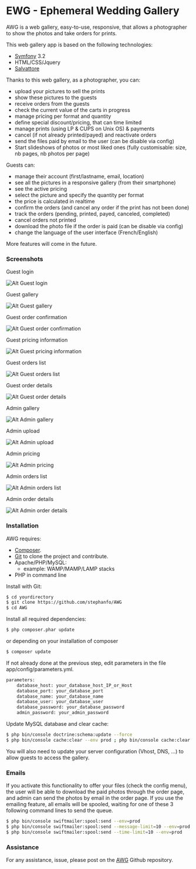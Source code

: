# EWG - Ephemeral Wedding Gallery

AWG is a web gallery, easy-to-use, responsive, that allows a photographer to show the photos and take orders for prints.

This web gallery app is based on the following technologies:
  - [Symfony](https://symfony.com/download) 3.2
  - HTML/CSS/Jquery
  - [Salvattore](http://salvattore.com)

Thanks to this web gallery, as a photographer, you can:
  - upload your pictures to sell the prints
  - show these pictures to the guests
  - receive orders from the guests
  - check the current value of the carts in progress
  - manage pricing per format and quantity
  - define special discount/pricing, that can time limited
  - manage prints (using LP & CUPS on Unix OS) & payments
  - cancel (if not already printed/payed) and reactivate orders
  - send the files paid by email to the user (can be disable via config)
  - Start slideshows of photos or most liked ones (fully customisable: size, nb pages, nb photos per page)

Guests can:
  - manage their account (first/lastname, email, location)
  - see all the pictures in a responsive gallery (from their smartphone)
  - see the active pricing
  - select the picture and specify the quantity per format
  - the price is calculated in realtime
  - confirm the orders (and cancel any order if the print has not been done)
  - track the orders (pending, printed, payed, canceled, completed)
  - cancel orders not printed
  - download the photo file if the order is paid (can be disable via config)
  - change the language of the user interface (French/English)

More features will come in the future.

### Screenshots
Guest login

![Alt Guest login](http://stephane.ratelet.fr/other/AWG/profil.png)

Guest gallery

![Alt Guest gallery](http://stephane.ratelet.fr/other/AWG/gallery.png)

Guest order confirmation

![Alt Guest order confirmation](http://stephane.ratelet.fr/other/AWG/confirmation.png)

Guest pricing information

![Alt Guest pricing information](http://stephane.ratelet.fr/other/AWG/tarifs.png)

Guest orders list

![Alt Guest orders list](http://stephane.ratelet.fr/other/AWG/orders.png)

Guest order details

![Alt Guest order details](http://stephane.ratelet.fr/other/AWG/order-details.png)

Admin gallery

![Alt Admin gallery](http://stephane.ratelet.fr/other/AWG/admin_gallery.png)

Admin upload

![Alt Admin upload](http://stephane.ratelet.fr/other/AWG/admin_upload.png)

Admin pricing

![Alt Admin pricing](http://stephane.ratelet.fr/other/AWG/admin_pricing.png)

Admin orders list

![Alt Admin orders list](http://stephane.ratelet.fr/other/AWG/admin_orders.png)

Admin order details

![Alt Admin order details](http://stephane.ratelet.fr/other/AWG/admin_order-details.png)

### Installation

AWG requires:
  - [Composer](https://getcomposer.org/download/).
  - [Git](https://git-scm.com/downloads) to clone the project and contribute.
  - Apache/PHP/MySQL:
    - example: WAMP/MAMP/LAMP stacks
  - PHP in command line

Install with Git:
```sh
$ cd yourdirectory
$ git clone https://github.com/stephanfo/AWG
$ cd AWG
```
Install all required dependencies:
```sh
$ php composer.phar update
```
or depending on your installation of composer
```sh
$ composer update
```

If not already done at the previous step, edit parameters in the file app/config/parameters.yml.
```sh
parameters:
    database_host: your_database_host_IP_or_Host
    database_port: your_database_port
    database_name: your_database_name
    database_user: your_database_user
    database_password: your_database_password
    admin_password: your_admin_password
```
Update MySQL database and clear cache:
```sh
$ php bin/console doctrine:schema:update --force
$ php bin/console cache:clear --env prod ; php bin/console cache:clear
```
You will also need to update your server configuration (Vhost, DNS, ...) to allow guests to access the gallery.

### Emails
If you activate this functionality to offer your files (check the config menu), the user will be able to download the paid photos through the order page, and admin can send the photos by email in the order page.
If you use the emailing feature, all emails will be spooled, waiting for one of these 3 following command lines to send the queue.
```sh
$ php bin/console swiftmailer:spool:send --env=prod
$ php bin/console swiftmailer:spool:send --message-limit=10 --env=prod
$ php bin/console swiftmailer:spool:send --time-limit=10 --env=prod
```

### Assistance
For any assistance, issue, please post on the [AWG](https://github.com/stephanfo/AWG) Github repository.
